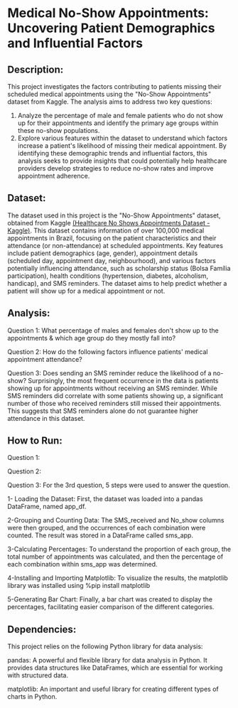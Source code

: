 # Medical No-Show Appointments: Uncovering Patient Demographics and Influential Factors





## Description:
This project investigates the factors contributing to patients missing their scheduled medical appointments using the "No-Show Appointments" dataset from Kaggle. The analysis aims to address two key questions:
1. Analyze the percentage of male and female patients who do not show up for their appointments and identify the primary age groups within these no-show populations. 
2. Explore various features within the dataset to understand which factors increase a patient's likelihood of missing their medical appointment.
By identifying these demographic trends and influential factors, this analysis seeks to provide insights that could potentially help healthcare providers develop strategies to reduce no-show rates and improve appointment adherence.


## Dataset:
The dataset used in this project is the "No-Show Appointments" dataset, obtained from Kaggle [(Healthcare No Shows Appointments Dataset - Kaggle)](https://www.kaggle.com/datasets/joniarroba/noshowappointments). This dataset contains information of over 100,000 medical appointments in Brazil, focusing on the patient characteristics and their attendance (or non-attendance) at scheduled appointments. Key features include patient demographics (age, gender), appointment details (scheduled day, appointment day, neighbourhood), and various factors potentially influencing attendance, such as scholarship status (Bolsa Família participation), health conditions (hypertension, diabetes, alcoholism, handicap), and SMS reminders. The dataset aims to help predict whether a patient will show up for a medical appointment or not.



## Analysis:
Question 1: What percentage of males and females don't show up to the appointments & which age group do they mostly fall into? 


Question 2: How do the following factors influence patients' medical appointment attendance?




Question 3: Does sending an SMS reminder reduce the likelihood of a no-show?
Surprisingly, the most frequent occurrence in the data is patients showing up for appointments without receiving an SMS reminder. While SMS reminders did correlate with some patients showing up, a significant number of those who received reminders still missed their appointments. This suggests that SMS reminders alone do not guarantee higher attendance in this dataset.



## How to Run:

Question 1:


Question 2:


Question 3: For the 3rd question, 5 steps were used to answer the question.

1- Loading the Dataset: First, the dataset was loaded into a pandas DataFrame, named app_df. 

2-Grouping and Counting Data: The SMS_received and No_show columns were then grouped, and the occurrences of each combination were counted. The result was stored in a DataFrame called sms_app.

3-Calculating Percentages: To understand the proportion of each group, the total number of appointments was calculated, and then the percentage of each combination within sms_app was determined.

4-Installing and Importing Matplotlib: To visualize the results, the matplotlib library was installed  using %pip install matplotlib

5-Generating Bar Chart: Finally, a bar chart was created to display the percentages, facilitating easier comparison of the different categories.



## Dependencies:
This project relies on the following Python library for data analysis:

pandas: A powerful and flexible library for data analysis in Python. It provides data structures like DataFrames, which are essential for working with structured data.

matplotlib: An important and useful library for creating different types of charts in Python.
